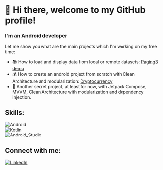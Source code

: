 <!--
**juangardi21/juangardi21** is a ✨ _special_ ✨ repository because its `README.md` (this file) appears on your GitHub profile.

Here are some ideas to get you started:

- 🔭 I’m currently working on ...
- 🌱 I’m currently learning ...
- 👯 I’m looking to collaborate on ...
- 🤔 I’m looking for help with ...
- 💬 Ask me about ...
- 📫 How to reach me: ...
- 😄 Pronouns: ...
- ⚡ Fun fact: ...
-->
# 👋 Hi there, welcome to my GitHub profile!
### I'm an Android developer

Let me show you what are the main projects which I'm working on my free time:
- 📚 How to load and display data from local or remote datasets: [Paging3 demo](https://github.com/juangardi21/paging3demo)
- 💰 How to create an android project from scratch with Clean Architecture and modularization: [Cryptocurrency](https://github.com/juangardi21/cryptocurrency)
- 🔐 Another secret project, at least for now, with Jetpack Compose, MVVM, Clean Architecture with modularization and dependency injection.

## Skills:
![Android](https://img.shields.io/badge/Android-3DDC84?style=for-the-badge&logo=android&logoColor=white&labelColor=101010)</br>
![Kotlin](https://img.shields.io/badge/Kotlin-0095D5?style=for-the-badge&logo=kotlin&logoColor=white&labelColor=101010)</br>
![Android_Studio](https://img.shields.io/badge/Android_Studio-3DDC84?style=for-the-badge&logo=android-studio&logoColor=white&labelColor=101010)</br>

## Connect with me:

[![LinkedIn](https://img.shields.io/badge/LinkedIn-Juan_Garcia-0077B5?style=for-the-badge&logo=linkedin&logoColor=white&labelColor=101010)](https://www.linkedin.com/in/juan-garcia-dieguez)
